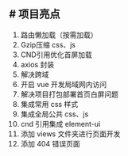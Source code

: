 ## # 项目亮点
  1. 路由懒加载（按需加载）
  1. Gzip压缩 css、js
  1. CND引用优化首屏加载
  1. axios 封装
  1. 解决跨域
  1. 开启 vue 开发局域网内访问
  1. 解决项目打包部署首页白屏问题
  1. 集成常用 css 样式
  1. 集成全局公共 css、js
  1. cnd 引用集成 element-ui
  1. 添加 views 文件夹进行页面开发
  1. 添加 404 错误页面